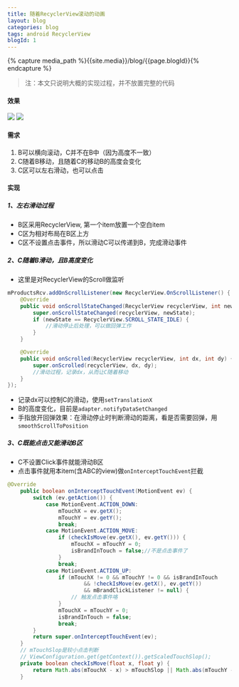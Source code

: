 ```yaml
---
title: 随着RecyclerView滚动的动画
layout: blog
categories: blog
tags: android RecyclerView
blogId: 1
---
```

{% capture media_path %}{{site.media}}/blog/{{page.blogId}}{% endcapture %}


> 注：本文只说明大概的实现过程，并不放置完整的代码

#### 效果
![]({{media_path}}/image-2016110302.gif)
![]({{media_path}}/image-2016110301.png)

#### 需求
1. B可以横向滚动，C并不在B中（因为高度不一致）
2. C随着B移动，且随着C的移动B的高度会变化
3. C区可以左右滑动，也可以点击

#### 实现
##### 1、左右滑动过程
- B区采用RecyclerView, 第一个item放置一个空白item
- C区为相对布局在B区上方
- C区不设置点击事件，所以滑动C可以传递到B，完成滑动事件

##### 2、C随着B滑动，且B高度变化
- 这里是对RecyclerView的Scroll做监听
```java
mProductsRcv.addOnScrollListener(new RecyclerView.OnScrollListener() {
    @Override
    public void onScrollStateChanged(RecyclerView recyclerView, int newState) {
        super.onScrollStateChanged(recyclerView, newState);
        if (newState == RecyclerView.SCROLL_STATE_IDLE) {
            //滑动停止后处理，可以做回弹工作
        }
    }

    @Override
    public void onScrolled(RecyclerView recyclerView, int dx, int dy) {
        super.onScrolled(recyclerView, dx, dy);
		//滑动过程，记录dx，从而让C随着移动
    }
});
```
- 记录dx可以控制C的滑动，使用`setTranslationX`
- B的高度变化，目前是`adapter.notifyDataSetChanged`
- 手指放开回弹效果：在滑动停止时判断滑动的距离，看是否需要回弹，用`smoothScrollToPosition`

##### 3、C既能点击又能滑动B区
- C不设置Click事件就能滑动B区
- 点击事件就用本item(含ABC的view)做`onInterceptTouchEvent`拦截
```java
@Override
    public boolean onInterceptTouchEvent(MotionEvent ev) {
        switch (ev.getAction()) {
            case MotionEvent.ACTION_DOWN:
                mTouchX = ev.getX();
                mTouchY = ev.getY();
                break;
            case MotionEvent.ACTION_MOVE:
                if (checkIsMove(ev.getX(), ev.getY())) {
                    mTouchX = mTouchY = 0;
                    isBrandInTouch = false;//不是点击事件了
                }
                break;
            case MotionEvent.ACTION_UP:
                if (mTouchX != 0 && mTouchY != 0 && isBrandInTouch
                        && !checkIsMove(ev.getX(), ev.getY())
                        && mBrandClickListener != null) {
                    // 触发点击事件咯
                }
                mTouchX = mTouchY = 0;
                isBrandInTouch = false;
                break;
        }
        return super.onInterceptTouchEvent(ev);
    }
	// mTouchSlop是较小点击判断
	// ViewConfiguration.get(getContext()).getScaledTouchSlop(); 
	private boolean checkIsMove(float x, float y) {
        return Math.abs(mTouchX - x) > mTouchSlop || Math.abs(mTouchY - y) > mTouchSlop;
    }
```